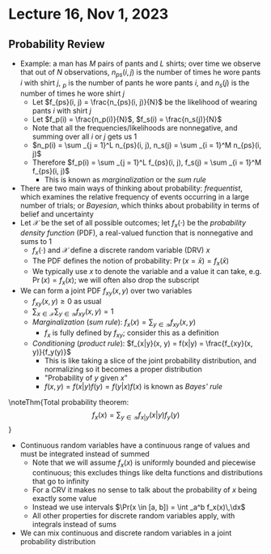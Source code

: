# Lecture 16, Nov 1, 2023

## Probability Review

* Example: a man has $M$ pairs of pants and $L$ shirts; over time we observe that out of $N$ observations, $n_{ps}(i, j)$ is the number of times he wore pants $i$ with shirt $j$, $_p$ is the number of pants he wore pants $i$, and $n_s(j)$ is the number of times he wore shirt $j$
	* Let $f_{ps}(i, j) = \frac{n_{ps}(i, j)}{N}$ be the likelihood of wearing pants $i$ with shirt $j$
	* Let $f_p(i) = \frac{n_p(i)}{N}$, $f_s(i) = \frac{n_s(j)}{N}$
	* Note that all the frequencies/likelihoods are nonnegative, and summing over all $i$ or $j$ gets us 1
	* $n_p(i) = \sum _{j = 1}^L n_{ps}(i, j), n_s(j) = \sum _{i = 1}^M n_{ps}(i, j)$
	* Therefore $f_p(i) = \sum _{j = 1}^L f_{ps}(i, j), f_s(j) = \sum _{i = 1}^M f_{ps}(i, j)$
		* This is known as *marginalization* or the *sum rule*
* There are two main ways of thinking about probability: *frequentist*, which examines the relative frequency of events occurring in a large number of trials; or *Bayesian*, which thinks about probability in terms of belief and uncertainty
* Let $\mathcal X$ be the set of all possible outcomes; let $f_x(\cdot)$ be the *probability density function* (PDF), a real-valued function that is nonnegative and sums to 1
	* $f_x(\cdot)$ and $\mathcal X$ define a discrete random variable (DRV) $x$
	* The PDF defines the notion of probability: $\Pr(x = \bar x) = f_x(\bar x)$
	* We typically use $x$ to denote the variable and a value it can take, e.g. $\Pr(x) = f_x(x)$; we will often also drop the subscript
* We can form a joint PDF $f_{xy}(x, y)$ over two variables
	* $f_{xy}(x, y) \geq 0$ as usual
	* $\sum _{x \in \mathcal X}\sum _{y \in \mathcal Y} f_{xy}(x, y) = 1$
	* *Marginalization* (*sum rule*): $f_x(x) = \sum _{y \in \mathcal Y} f_{xy}(x, y)$
		* $f_x$ is fully defined by $f_{xy}$; consider this as a definition
	* *Conditioning* (*product rule*): $f_{x|y}(x, y) = f(x|y) = \frac{f_{xy}(x, y)}{f_y(y)}$
		* This is like taking a slice of the joint probability distribution, and normalizing so it becomes a proper distribution
		* "Probability of $y$ given $x$"
		* $f(x, y) = f(x|y)f(y) = f(y|x)f(x)$ is known as *Bayes' rule*

\noteThm{Total probability theorem: $$f_x(x) = \sum _{y \in \mathcal Y} f_{x|y}(x|y)f_y(y)$$}

* Continuous random variables have a continuous range of values and must be integrated instead of summed
	* Note that we will assume $f_x(x)$ is uniformly bounded and piecewise continuous; this excludes things like delta functions and distributions that go to infinity
	* For a CRV it makes no sense to talk about the probability of $x$ being exactly some value
	* Instead we use intervals $\Pr(x \in [a, b]) = \int _a^b f_x(x)\,\dx$
	* All other properties for discrete random variables apply, with integrals instead of sums
* We can mix continuous and discrete random variables in a joint probability distribution

